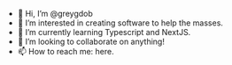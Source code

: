 - 👋 Hi, I’m @greygdob
- 👀 I’m interested in creating software to help the masses.
- 🌱 I’m currently learning Typescript and NextJS.
- 💞️ I’m looking to collaborate on anything!
- 📫 How to reach me: here.
